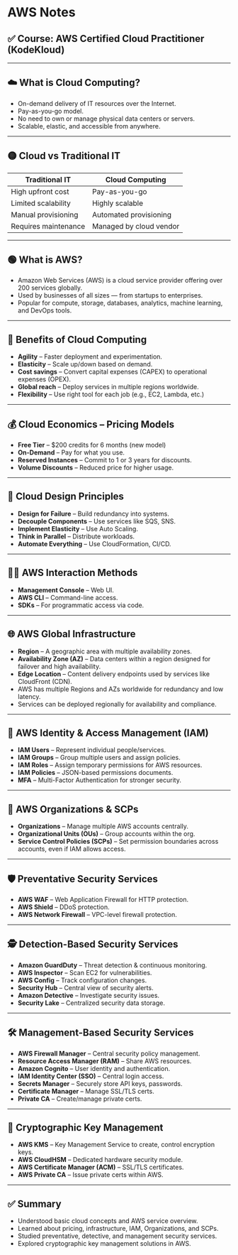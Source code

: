
# AWS Notes

## ✅ Course: AWS Certified Cloud Practitioner (KodeKloud)

---

## ☁️ What is Cloud Computing?
- On-demand delivery of IT resources over the Internet.
- Pay-as-you-go model.
- No need to own or manage physical data centers or servers.
- Scalable, elastic, and accessible from anywhere.

---

## 🟡 Cloud vs Traditional IT
| Traditional IT        | Cloud Computing         |
|-----------------------|-------------------------|
| High upfront cost     | Pay-as-you-go           |
| Limited scalability   | Highly scalable         |
| Manual provisioning   | Automated provisioning  |
| Requires maintenance  | Managed by cloud vendor |

---

## 🟢 What is AWS?
- Amazon Web Services (AWS) is a cloud service provider offering over 200 services globally.
- Used by businesses of all sizes — from startups to enterprises.
- Popular for compute, storage, databases, analytics, machine learning, and DevOps tools.

---

## 🎯 Benefits of Cloud Computing
- **Agility** – Faster deployment and experimentation.
- **Elasticity** – Scale up/down based on demand.
- **Cost savings** – Convert capital expenses (CAPEX) to operational expenses (OPEX).
- **Global reach** – Deploy services in multiple regions worldwide.
- **Flexibility** – Use right tool for each job (e.g., EC2, Lambda, etc.)

---

## 💰 Cloud Economics – Pricing Models
- **Free Tier** – $200 credits for 6 months (new model)
- **On-Demand** – Pay for what you use.
- **Reserved Instances** – Commit to 1 or 3 years for discounts.
- **Volume Discounts** – Reduced price for higher usage.

---

## 🧠 Cloud Design Principles
- **Design for Failure** – Build redundancy into systems.
- **Decouple Components** – Use services like SQS, SNS.
- **Implement Elasticity** – Use Auto Scaling.
- **Think in Parallel** – Distribute workloads.
- **Automate Everything** – Use CloudFormation, CI/CD.

---

## 🧑‍💻 AWS Interaction Methods
- **Management Console** – Web UI.
- **AWS CLI** – Command-line access.
- **SDKs** – For programmatic access via code.

---

## 🌐 AWS Global Infrastructure
- **Region** – A geographic area with multiple availability zones.
- **Availability Zone (AZ)** – Data centers within a region designed for failover and high availability.
- **Edge Location** – Content delivery endpoints used by services like CloudFront (CDN).
- AWS has multiple Regions and AZs worldwide for redundancy and low latency.
- Services can be deployed regionally for availability and compliance.

---

## 🔐 AWS Identity & Access Management (IAM)
- **IAM Users** – Represent individual people/services.
- **IAM Groups** – Group multiple users and assign policies.
- **IAM Roles** – Assign temporary permissions for AWS resources.
- **IAM Policies** – JSON-based permissions documents.
- **MFA** – Multi-Factor Authentication for stronger security.

---

## 🏢 AWS Organizations & SCPs
- **Organizations** – Manage multiple AWS accounts centrally.
- **Organizational Units (OUs)** – Group accounts within the org.
- **Service Control Policies (SCPs)** – Set permission boundaries across accounts, even if IAM allows access.

---

## 🛡️ Preventative Security Services
- **AWS WAF** – Web Application Firewall for HTTP protection.
- **AWS Shield** – DDoS protection.
- **AWS Network Firewall** – VPC-level firewall protection.

---

## 🕵️ Detection-Based Security Services
- **Amazon GuardDuty** – Threat detection & continuous monitoring.
- **AWS Inspector** – Scan EC2 for vulnerabilities.
- **AWS Config** – Track configuration changes.
- **Security Hub** – Central view of security alerts.
- **Amazon Detective** – Investigate security issues.
- **Security Lake** – Centralized security data storage.

---

## 🛠️ Management-Based Security Services
- **AWS Firewall Manager** – Central security policy management.
- **Resource Access Manager (RAM)** – Share AWS resources.
- **Amazon Cognito** – User identity and authentication.
- **IAM Identity Center (SSO)** – Central login access.
- **Secrets Manager** – Securely store API keys, passwords.
- **Certificate Manager** – Manage SSL/TLS certs.
- **Private CA** – Create/manage private certs.

---

## 🔑 Cryptographic Key Management
- **AWS KMS** – Key Management Service to create, control encryption keys.
- **AWS CloudHSM** – Dedicated hardware security module.
- **AWS Certificate Manager (ACM)** – SSL/TLS certificates.
- **AWS Private CA** – Issue private certs within AWS.

---

## ✅ Summary
- Understood basic cloud concepts and AWS service overview.
- Learned about pricing, infrastructure, IAM, Organizations, and SCPs.
- Studied preventative, detective, and management security services.
- Explored cryptographic key management solutions in AWS.

